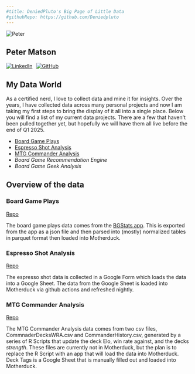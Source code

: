 ```yaml
---
#title: DeniedPluto's Big Page of Little Data
#githubRepo: https://github.com/Deniedpluto
---
```


<img src="https://avatars.githubusercontent.com/deniedpluto" alt="Peter" class="rounded-full w-24 h-24 mb-4">

## Peter Matson

<div style="display: flex; flex-direction: row; gap: 10px;">
    <a href="https://www.linkedin.com/in/peterdoesdata/"><img src="https://img.shields.io/badge/LinkedIn-blue" alt=LinkedIn></a>
    <a href="https://github.com/deniedpluto"><img src="https://img.shields.io/badge/GitHub-black" alt="GitHub"></a>
</div>

## My Data World

As a certified nerd, I love to collect data and mine it for insights. Over the years, I have collected data across many personal projects and now I am taking my first steps to bring the display of it all into a single place. Below you will find a list of my current data projects. There are a few that haven't been pulled together yet, but hopefully we will have them all live before the end of Q1 2025.

- [Board Game Plays](BoardGamePlays/BoardGamePlaysHome)
- [Espresso Shot Analysis](Espresso/EspressoData)
- [MTG Commander Analysis](Commander/CommanderHome/)
- *Board Game Recommendation Engine*
- *Board Game Geek Analysis*

## Overview of the data

### Board Game Plays
[Repo](https://github.com/Deniedpluto/BoardGamePlays)

The board game plays data comes from the [BGStats app](https://www.bgstatsapp.com/). This is exported from the app as a json file and then parsed into (mostly) normalized tables in parquet format then loaded into Motherduck.

### Espresso Shot Analysis
[Repo](https://github.com/Deniedpluto/motherduck_data_update)

The espresso shot data is collected in a Google Form which loads the data into a Google Sheet. The data from the Google Sheet is loaded into Motherduck via github actions and refreshed nightly. 

### MTG Commander Analysis
[Repo](https://github.com/Deniedpluto/MTG-Battle-Logger)

The MTG Commander Analysis data comes from two csv files, CommnaderDecksWRA.csv and CommanderHistory.csv, generated by a series of R Scripts that update the deck Elo, win rate against, and the decks *strength*. These files are currently not in Motherduck, but the plan is to replace the R Script with an app that will load the data into Motherduck. Deck Tags is a Google Sheet that is manually filled out and loaded into Motherduck.